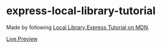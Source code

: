 # express-local-library-tutorial

Made by following [Local Library Express Tutorial on MDN](https://developer.mozilla.org/en-US/docs/Learn/Server-side/Express_Nodejs/Tutorial_local_library_website).

[Live Preview](https://mdn-local-library-tutorial.herokuapp.com/catalog)
